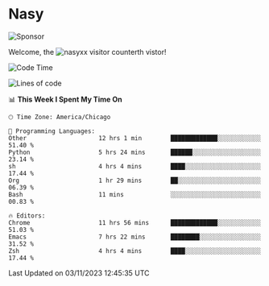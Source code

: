 # Nasy

<!--
<p align="center">
<img height="200" src="https://github-readme-stats.vercel.app/api?username=nasyxx&count_private=true&show_icons=true&theme=dracula&include_all_commits=true"/>
<img height="200" src="https://github-readme-stats.vercel.app/api/top-langs/?username=nasyxx&theme=dracula&hide=html,jupyter+notebook&count_private=true&show_icons=true"/>
</p>

  
----------------
-->

![Sponsor](https://img.shields.io/static/v1.svg?label=Sponsor&message=%E2%9D%A4&logo=GitHub&style=flat&color=pink)
 
Welcome, the ![nasyxx visitor counter](https://count.getloli.com/get/@nasyxx?theme=rule34)th vistor!
 
<!--START_SECTION:waka-->
![Code Time](http://img.shields.io/badge/Code%20Time-3%2C894%20hrs%2024%20mins-blue)

![Lines of code](https://img.shields.io/badge/From%20Hello%20World%20I%27ve%20Written-6.3%20million%20lines%20of%20code-blue)

📊 **This Week I Spent My Time On** 

```text
🕑︎ Time Zone: America/Chicago

💬 Programming Languages: 
Other                    12 hrs 1 min        █████████████░░░░░░░░░░░░   51.40 % 
Python                   5 hrs 24 mins       ██████░░░░░░░░░░░░░░░░░░░   23.14 % 
sh                       4 hrs 4 mins        ████░░░░░░░░░░░░░░░░░░░░░   17.44 % 
Org                      1 hr 29 mins        ██░░░░░░░░░░░░░░░░░░░░░░░   06.39 % 
Bash                     11 mins             ░░░░░░░░░░░░░░░░░░░░░░░░░   00.83 % 

🔥 Editors: 
Chrome                   11 hrs 56 mins      █████████████░░░░░░░░░░░░   51.03 % 
Emacs                    7 hrs 22 mins       ████████░░░░░░░░░░░░░░░░░   31.52 % 
Zsh                      4 hrs 4 mins        ████░░░░░░░░░░░░░░░░░░░░░   17.44 % 
```


 Last Updated on 03/11/2023 12:45:35 UTC
<!--END_SECTION:waka-->

<!-- ![visitors](https://visitor-badge.laobi.icu/badge?page_id=nasyxx.nasyxx) -->
